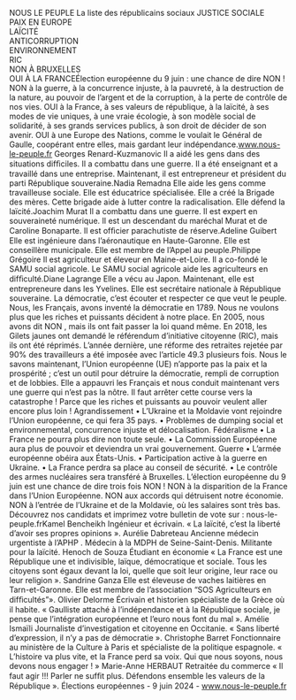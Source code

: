 NOUS LE PEUPLE
La liste des républicains sociaux
JUSTICE SOCIALE  
PAIX EN EUROPE  
LAÏCITÉ  
ANTICORRUPTION  
ENVIRONNEMENT  
RIC  
NON À BRUXELLES  
OUI À LA FRANCEÉlection européenne du 9 juin : 
une chance de dire NON !
NON à la guerre, à la concurrence injuste, à 
la pauvreté, à la destruction de la nature, 
au pouvoir de l’argent et de la corruption, à 
la perte de contrôle de nos vies.
OUI à la France, à ses valeurs de république, 
à la laïcité, à ses modes de vie uniques, à 
une vraie écologie, à son modèle social de 
solidarité, à ses grands services publics, à 
son droit de décider de son avenir. 
OUI à une Europe des Nations, comme le 
voulait le Général de Gaulle, coopérant 
entre elles, mais gardant leur 
indépendance.www.nous-le-peuple.fr
Georges 
Renard-Kuzmanovic
Il a aidé les gens dans des 
situations difﬁciles.
Il a combattu dans une guerre.
Il a été enseignant et a 
travaillé dans une entreprise.
Maintenant, il est 
entrepreneur et président du 
parti République souveraine.Nadia Remadna
Elle aide les gens comme 
travailleuse sociale.
Elle est éducatrice spécialisée.
Elle a créé la Brigade des 
mères.
Cette brigade aide à lutter 
contre la radicalisation.
Elle défend la laïcité.Joachim Murat
Il a combattu dans une guerre.
Il est expert en souveraineté 
numérique.
Il est un descendant du 
maréchal Murat et de Caroline 
Bonaparte.
Il est ofﬁcier parachutiste de 
réserve.Adeline Guibert
Elle est ingénieure dans 
l’aéronautique en 
Haute-Garonne.
Elle est conseillère 
municipale.
Elle est membre de l’Appel au 
peuple.Philippe Grégoire
Il est agriculteur et éleveur en 
Maine-et-Loire.
Il a co-fondé le SAMU social 
agricole.
Le SAMU social agricole aide 
les agriculteurs en difﬁculté.Diane Lagrange
Elle a vécu au Japon.
Maintenant, elle est 
entrepreneure dans les 
Yvelines.
Elle est secrétaire nationale à 
République souveraine.
La démocratie, c’est écouter et respecter ce que veut le 
peuple. 
Nous, les Français, avons inventé la démocratie en 1789.
Nous ne voulons plus que les riches et puissants 
décident à notre place.
En 2005, nous avons dit NON , mais ils ont fait passer la loi 
quand même.
En 2018, les Gilets jaunes ont demandé le référendum 
d’initiative citoyenne (RIC), mais ils ont été réprimés.
L’année dernière, une réforme des retraites rejetée par 
90% des travailleurs a été imposée avec l’article 49.3 
plusieurs fois.
Nous le savons maintenant, l’Union européenne (UE) 
n’apporte pas la paix et la prospérité ; c’est un outil pour 
détruire la démocratie, rempli de corruption et de 
lobbies.
Elle a appauvri les Français et nous conduit maintenant 
vers une guerre qui n’est pas la nôtre.
Il faut arrêter cette course vers la catastrophe !
Parce que les riches et puissants au 
pouvoir veulent aller encore plus loin !
Agrandissement
• L’Ukraine et la Moldavie vont rejoindre l’Union européenne, 
ce qui fera 35 pays.
• Problèmes de dumping social et environnemental, 
concurrence injuste et délocalisation.
Fédéralisme
• La France ne pourra plus dire non toute seule.
• La Commission Européenne aura plus de pouvoir et 
deviendra un vrai gouvernement.
Guerre
• L’armée européenne obéira aux États-Unis.
• Participation active à la guerre en Ukraine.
• La France perdra sa place au conseil de sécurité.
• Le contrôle des armes nucléaires sera transféré à 
Bruxelles.
L’élection européenne du 9 juin est une chance de 
dire trois fois NON !
NON à la disparition de la France dans l’Union 
Européenne.
NON aux accords qui détruisent notre économie.
NON à l’entrée de l’Ukraine et de la Moldavie, où les 
salaires sont très bas.
Découvrez nos candidats et imprimez votre bulletin de vote sur : nous-le-peuple.frKamel Bencheikh
Ingénieur et écrivain.
« La laïcité, c’est la liberté d’avoir ses propres 
opinions ».
Aurélie Dabreteau
Ancienne médecin urgentiste à l’APHP .
Médecin à la MDPH de Seine-Saint-Denis.
Militante pour la laïcité.
Henoch de Souza
Étudiant en économie
« La France est une République une et indivisible, 
laïque, démocratique et sociale. Tous les citoyens 
sont égaux devant la loi, quelle que soit leur 
origine, leur race ou leur religion ».
Sandrine Ganza
Elle est éleveuse de vaches laitières en 
Tarn-et-Garonne.
Elle est membre de l’association “SOS 
Agriculteurs en difﬁcultés”».
Olivier Delorme
Écrivain et historien spécialiste de la Grèce où 
il habite.
« Gaulliste attaché à l’indépendance et à la 
République sociale, je pense que l’intégration 
européenne et l’euro nous font du mal ».
Amélie Ismaïli
Journaliste d’investigation et citoyenne en 
Occitanie. 
« Sans liberté d’expression, il n’y a pas de 
démocratie ».
Christophe Barret
Fonctionnaire au ministère de la Culture à 
Paris et spécialiste de la politique espagnole.
« L’histoire va plus vite, et la France perd sa 
voix. Qui que nous soyons, nous devons nous 
engager ! »
Marie-Anne HERBAUT
Retraitée du commerce
« Il faut agir !!! Parler ne sufﬁt plus. 
Défendons ensemble les valeurs de la 
République ».
Élections européennes - 9 juin 2024 - www.nous-le-peuple.fr

